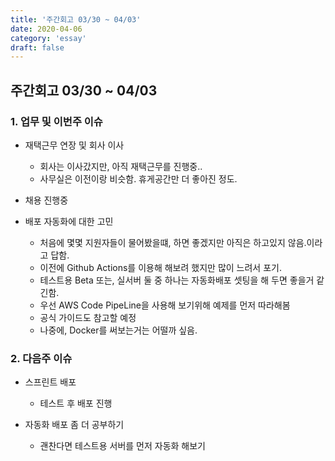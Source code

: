 ```yaml
---
title: '주간회고 03/30 ~ 04/03'
date: 2020-04-06
category: 'essay'
draft: false
---
```


## 주간회고 03/30 ~ 04/03

### 1. 업무 및 이번주 이슈

- 재택근무 연장 및 회사 이사

  - 회사는 이사갔지만, 아직 재택근무를 진행중..
  - 사무실은 이전이랑 비슷함. 휴게공간만 더 좋아진 정도.

- 채용 진행중

- 배포 자동화에 대한 고민
  - 처음에 몇몇 지원자들이 물어봤을떄, 하면 좋겠지만 아직은 하고있지 않음.이라고 답함.
  - 이전에 Github Actions를 이용해 해보려 했지만 많이 느려서 포기.
  - 테스트용 Beta 또는, 실서버 둘 중 하나는 자동화배포 셋팅을 해 두면 좋을거 같긴함.
  - 우선 AWS Code PipeLine을 사용해 보기위해 예제를 먼저 따라해봄
  - 공식 가이드도 참고할 예정
  - 나중에, Docker를 써보는거는 어떨까 싶음.

### 2. 다음주 이슈

- 스프린트 배포

  - 테스트 후 배포 진행

- 자동화 배포 좀 더 공부하기
  - 괜찬다면 테스트용 서버를 먼저 자동화 해보기
